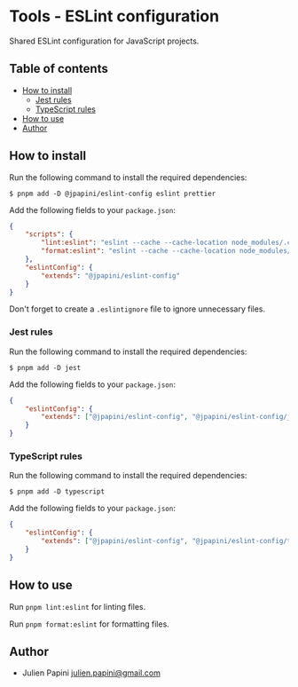 # Tools - ESLint configuration <!-- omit in toc -->

Shared ESLint configuration for JavaScript projects.

## Table of contents <!-- omit in toc -->

-   [How to install](#how-to-install)
    -   [Jest rules](#jest-rules)
    -   [TypeScript rules](#typescript-rules)
-   [How to use](#how-to-use)
-   [Author](#author)

## How to install

Run the following command to install the required dependencies:

```shell
$ pnpm add -D @jpapini/eslint-config eslint prettier
```

Add the following fields to your `package.json`:

```json
{
    "scripts": {
        "lint:eslint": "eslint --cache --cache-location node_modules/.cache/eslint/.eslintcache .",
        "format:eslint": "eslint --cache --cache-location node_modules/.cache/eslint/.eslintcache --fix ."
    },
    "eslintConfig": {
        "extends": "@jpapini/eslint-config"
    }
}
```

Don't forget to create a `.eslintignore` file to ignore unnecessary files.

### Jest rules

Run the following command to install the required dependencies:

```shell
$ pnpm add -D jest
```

Add the following fields to your `package.json`:

```json
{
    "eslintConfig": {
        "extends": ["@jpapini/eslint-config", "@jpapini/eslint-config/jest"]
    }
}
```

### TypeScript rules

Run the following command to install the required dependencies:

```shell
$ pnpm add -D typescript
```

Add the following fields to your `package.json`:

```json
{
    "eslintConfig": {
        "extends": ["@jpapini/eslint-config", "@jpapini/eslint-config/typescript"]
    }
}
```

## How to use

Run `pnpm lint:eslint` for linting files.

Run `pnpm format:eslint` for formatting files.

## Author

-   Julien Papini <julien.papini@gmail.com>
